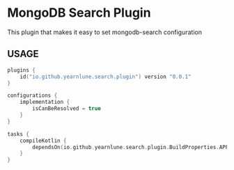 # MongoDB Search Plugin

This plugin that makes it easy to set mongodb-search configuration

## USAGE

```kotlin
plugins {
    id("io.github.yearnlune.search.plugin") version "0.0.1"
}

configurations {
    implementation {
        isCanBeResolved = true
    }
}

tasks {
    compileKotlin {
        dependsOn(io.github.yearnlune.search.plugin.BuildProperties.APPLY_MONGODB_SEARCH_TASK)
    }
}
```
